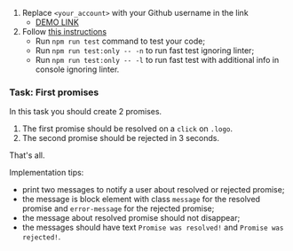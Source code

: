 1. Replace `<your_account>` with your Github username in the link
    - [DEMO LINK](https://romanminchenko.github.io/js_promise_basic_DOM/)
2. Follow [this instructions](https://mate-academy.github.io/layout_task-guideline/)
    - Run `npm run test` command to test your code;
    - Run `npm run test:only -- -n` to run fast test ignoring linter;
    - Run `npm run test:only -- -l` to run fast test with additional info in console ignoring linter.

### Task: First promises

In this task you should create 2 promises.
1. The first promise should be resolved on a `click` on `.logo`.
2. The second promise should be rejected in 3 seconds.

That's all.

Implementation tips:
- print two messages to notify a user about resolved or rejected promise;
- the message is block element with class `message` for the resolved promise and `error-message` for the rejected promise; 
- the message about resolved promise should not disappear;
- the messages should have text `Promise was resolved!` and `Promise was rejected!`.

